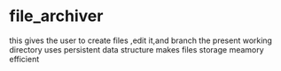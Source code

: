 # file_archiver
this gives the user to create files ,edit it,and branch the present working directory
uses persistent data structure
makes files storage meamory efficient
